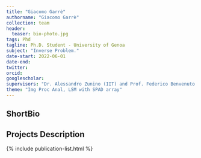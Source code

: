 ```yaml
---
title: "Giacomo Garrè"
authorname: "Giacomo Garrè"
collection: team
header:
  teaser: bio-photo.jpg
tags: Phd
tagline: Ph.D. Student - University of Genoa 
subject: "Inverse Problem."
date-start: 2022-06-01
date-end: 
twitter: 
orcid: 
googlescholar: 
supervisors: "Dr. Alessandro Zunino (IIT) and Prof. Federico Benvenuto (Unige)"
theme: "Img Proc Anal, LSM with SPAD array"
---
```


<h2>ShortBio</h2>
<!--- Text --->

<h2>Projects Description</h2>
<!--- Text --->

<!---{% include author-research-themes.html %}--->
<!---{% include team-member-collaborators.html %}--->
{% include publication-list.html %}

